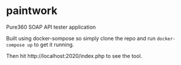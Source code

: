 # paintwork
Pure360 SOAP API tester application

Built using docker-sompose so simply clone the repo and run `docker-compose up` to get it running.

Then hit http://localhost:2020/index.php to see the tool.
